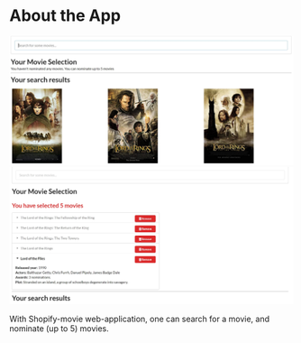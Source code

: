 # About the App

![alt Search result](https://github.com/sanasdh/shopify/blob/master/public/1.JPG?raw=true)
![alt saving movies](https://github.com/sanasdh/shopify/blob/master/public/2.JPG?raw=true)

With Shopify-movie web-application, one can search for a movie, and nominate (up to 5) movies.